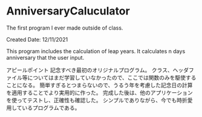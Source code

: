 # AnniversaryCaluculator
The first program I ever made outside of class.

Created Date: 12/11/2021


This program includes the calculation of leap years.
It calculates n days anniversary that the user input.

アピールポイント
記念すべき最初のオリジナルプログラム。
クラス、ヘッダファイル等についてはまだ学習していなかったので、ここでは関数のみを駆使することになる。
簡単すぎるとつまらないので、うるう年を考慮した記念日の計算を適用することでより実用的に作った。
完成した後は、他のアプリケーションを使ってテストし、正確性も確認した。
シンプルでありながら、今でも時折愛用しているプログラムである。
